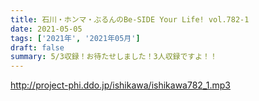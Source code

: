 ```yaml
---
title: 石川・ホンマ・ぶるんのBe-SIDE Your Life! vol.782-1
date: 2021-05-05
tags: ['2021年', '2021年05月']
draft: false
summary: 5/3収録！お待たせしました！3人収録ですよ！！
---
```


http://project-phi.ddo.jp/ishikawa/ishikawa782_1.mp3
